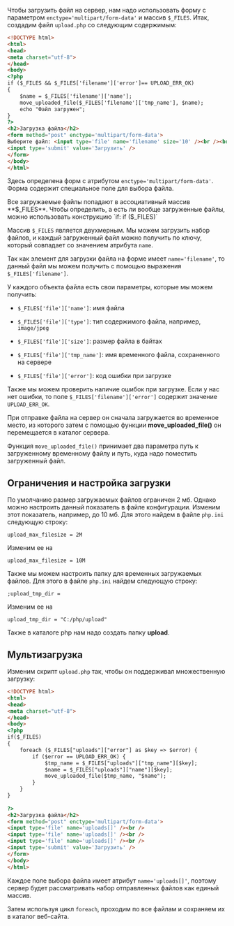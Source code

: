 Чтобы загрузить файл на сервер, нам надо использовать форму с параметром `enctype='multipart/form-data'` и массив `$_FILES`. Итак, создадим файл `upload.php` со следующим содержимым:

```html
<!DOCTYPE html>
<html>
<head>
<meta charset="utf-8">
</head>
<body>
<?php
if ($_FILES && $_FILES['filename']['error']== UPLOAD_ERR_OK)
{
    $name = $_FILES['filename']['name'];
    move_uploaded_file($_FILES['filename']['tmp_name'], $name);
    echo "Файл загружен";
}
?>
<h2>Загрузка файла</h2>
<form method="post" enctype='multipart/form-data'>
Выберите файл: <input type='file' name='filename' size='10' /><br /><br />
<input type='submit' value='Загрузить' />
</form>
</body>
</html>
```

Здесь определена форм с атрибутом `enctype='multipart/form-data'`. Форма содержит специальное поле для выбора файла.

Все загружаемые файлы попадают в ассоциативный массив **$_FILES**. Чтобы определить, а есть ли вообще загруженные файлы, можно использовать конструкцию `if: if ($_FILES)`

Массив `$_FILES` является двухмерным. Мы можем загрузить набор файлов, и каждый загруженный файл можно получить по ключу, который совпадает со значением атрибута `name`.

Так как элемент для загрузки файла на форме имеет `name='filename'`, то данный файл мы можем получить с помощью выражения `$_FILES['filename']`.

У каждого объекта файла есть свои параметры, которые мы можем получить:

- `$_FILES['file']['name']`: имя файла

- `$_FILES['file']['type']`: тип содержимого файла, например, `image/jpeg`

- `$_FILES['file']['size']`: размер файла в байтах

- `$_FILES['file']['tmp_name']`: имя временного файла, сохраненного на сервере

- `$_FILES['file']['error']`: код ошибки при загрузке

Также мы можем проверить наличие ошибок при загрузке. Если у нас нет ошибки, то поле `$_FILES['filename']['error']` содержит значение `UPLOAD_ERR_OK`.

При отправке файла на сервер он сначала загружается во временное место, из которого затем с помощью функции **move_uploaded_file()** он перемещается в каталог сервера.

Функция `move_uploaded_file()` принимает два параметра путь к загруженному временному файлу и путь, куда надо поместить загруженный файл.

## Ограничения и настройка загрузки

По умолчанию размер загружаемых файлов ограничен 2 мб. Однако можно настроить данный показатель в файле конфигурации. Изменим этот показатель, например, до 10 мб. Для этого найдем в файле `php.ini` следующую строку:

```dos
upload_max_filesize = 2M
```

Изменим ее на

```dos
upload_max_filesize = 10M
```

Также мы можем настроить папку для временных загружаемых файлов. Для этого в файле `php.ini` найдем следующую строку:

```dos
;upload_tmp_dir =
```

Изменим ее на

```dos
upload_tmp_dir = "C:/php/upload"
```

Также в каталоге php нам надо создать папку **upload**.

## Мультизагрузка

Изменим скрипт `upload.php` так, чтобы он поддерживал множественную загрузку:

```html
<!DOCTYPE html>
<html>
<head>
<meta charset="utf-8">
</head>
<body>
<?php
if($_FILES)
{
    foreach ($_FILES["uploads"]["error"] as $key => $error) {
        if ($error == UPLOAD_ERR_OK) {
            $tmp_name = $_FILES["uploads"]["tmp_name"][$key];
            $name = $_FILES["uploads"]["name"][$key];
            move_uploaded_file($tmp_name, "$name");
        }
    }
}
 
?>
<h2>Загрузка файла</h2>
<form method="post" enctype='multipart/form-data'>
<input type='file' name='uploads[]' /><br />
<input type='file' name='uploads[]' /><br />
<input type='file' name='uploads[]' /><br />
<input type='submit' value='Загрузить' />
</form>
</body>
</html>
```

Каждое поле выбора файла имеет атрибут `name='uploads[]'`, поэтому сервер будет рассматривать набор отправленных файлов как единый массив.

Затем используя цикл `foreach`, проходим по все файлам и сохраняем их в каталог веб-сайта.